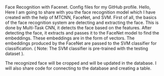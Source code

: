 Face Recognition with Facenet.
Config files for my GitHub profile.
Hello, Here I am going to share with you the face recognition model which I have created with the help of MTCNN, FaceNet, and SVM.
First of all, the basics of the face recognition system are detecting and extracting the face. This is done by Multi-Task CNN, it detects the face based on the features.
After detecting the face, it extracts and passes it to the FaceNet model to find the embeddings. These embeddings are in the form of vectors.
The embeddings produced by the FaceNet are passed to the SVM classifier for classification. ( Note: The SVM classifier is pre-trained with the testing dataset ).

The recognized face will be cropped and will be updated in the database. I will also share code for connecting to the database and creating a table.
